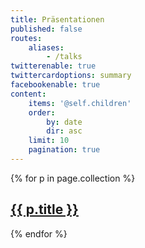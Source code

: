 ```yaml
---
title: Präsentationen
published: false
routes:
    aliases:
        - /talks
twitterenable: true
twittercardoptions: summary
facebookenable: true
content:
    items: '@self.children'
    order:
        by: date
        dir: asc
    limit: 10
    pagination: true
---
```


{% for p in page.collection %}
<a href="{{ p.url }}" target="_blank"><h2>{{ p.title }}</h2></a>
{% endfor %}